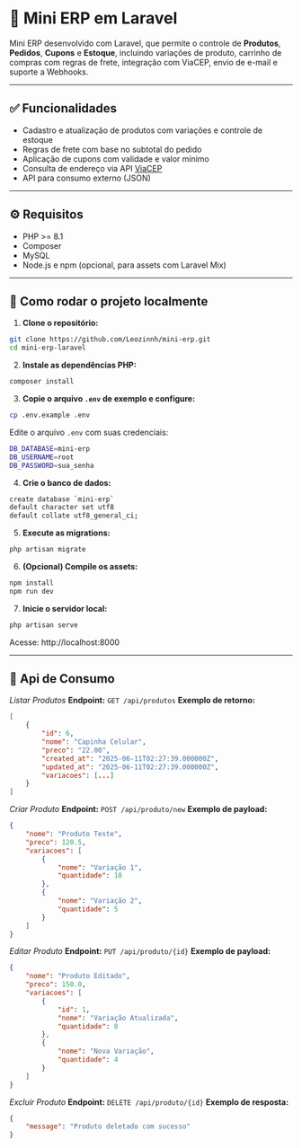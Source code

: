 # 🧾 Mini ERP em Laravel

Mini ERP desenvolvido com Laravel, que permite o controle de **Produtos**, **Pedidos**, **Cupons** e **Estoque**, incluindo variações de produto, carrinho de compras com regras de frete, integração com ViaCEP, envio de e-mail e suporte a Webhooks.

---

## ✅ Funcionalidades

-   Cadastro e atualização de produtos com variações e controle de estoque
-   Regras de frete com base no subtotal do pedido
-   Aplicação de cupons com validade e valor mínimo
-   Consulta de endereço via API [ViaCEP](https://viacep.com.br/)
-   API para consumo externo (JSON)

---

## ⚙️ Requisitos

-   PHP >= 8.1
-   Composer
-   MySQL
-   Node.js e npm (opcional, para assets com Laravel Mix)

---

## 🚀 Como rodar o projeto localmente

1. **Clone o repositório:**

```bash
git clone https://github.com/Leozinnh/mini-erp.git
cd mini-erp-laravel
```

2. **Instale as dependências PHP:**

```bash
composer install
```

3. **Copie o arquivo `.env` de exemplo e configure:**

```bash
cp .env.example .env
```

Edite o arquivo `.env` com suas credenciais:

```bash
DB_DATABASE=mini-erp
DB_USERNAME=root
DB_PASSWORD=sua_senha
```

4. **Crie o banco de dados:**

```bash
create database `mini-erp`
default character set utf8
default collate utf8_general_ci;
```

5. **Execute as migrations:**

```bash
php artisan migrate
```

6. **(Opcional) Compile os assets:**

```bash
npm install
npm run dev
```

7. **Inicie o servidor local:**

```bash
php artisan serve
```

Acesse: http://localhost:8000

---

## 🔗 Api de Consumo

_Listar Produtos_
**Endpoint:** `GET /api/produtos`
**Exemplo de retorno:**

```json
[
    {
        "id": 6,
        "nome": "Capinha Celular",
        "preco": "22.00",
        "created_at": "2025-06-11T02:27:39.000000Z",
        "updated_at": "2025-06-11T02:27:39.000000Z",
        "variacoes": [...]
    }
]
```

_Criar Produto_
**Endpoint:** `POST /api/produto/new`
**Exemplo de payload:**

```json
{
    "nome": "Produto Teste",
    "preco": 120.5,
    "variacoes": [
        {
            "nome": "Variação 1",
            "quantidade": 10
        },
        {
            "nome": "Variação 2",
            "quantidade": 5
        }
    ]
}
```

_Editar Produto_
**Endpoint:** `PUT /api/produto/{id}`
**Exemplo de payload:**

```json
{
    "nome": "Produto Editado",
    "preco": 150.0,
    "variacoes": [
        {
            "id": 1,
            "nome": "Variação Atualizada",
            "quantidade": 8
        },
        {
            "nome": "Nova Variação",
            "quantidade": 4
        }
    ]
}
```

_Excluir Produto_
**Endpoint:** `DELETE /api/produto/{id}`
**Exemplo de resposta:**

```json
{
    "message": "Produto deletado com sucesso"
}
```
